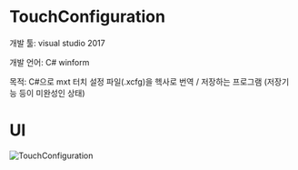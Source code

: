# TouchConfiguration

개발 툴: visual studio 2017

개발 언어: C# winform

목적: C#으로 mxt 터치 설정 파일(.xcfg)을 헥사로 번역 / 저장하는 프로그램
 (저장기능 등이 미완성인 상태)


# UI
![TouchConfiguration](https://user-images.githubusercontent.com/28644565/136700501-6cf68db2-afa9-4729-a9fd-33c5c8a10e55.PNG)
